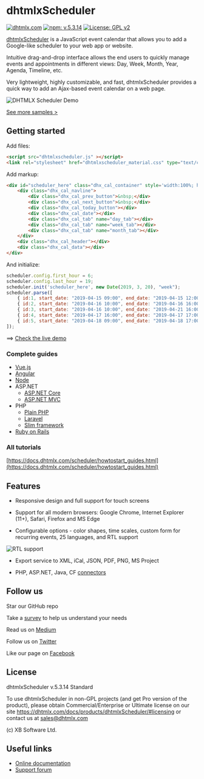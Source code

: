 # dhtmlxScheduler #

[![dhtmlx.com](https://img.shields.io/badge/made%20by-DHTMLX-blue)](https://dhtmlx.com/)
[![npm: v.5.3.14](https://img.shields.io/badge/npm-v.5.3.14-blue.svg)](https://www.npmjs.com/package/dhtmlx-scheduler)
[![License: GPL v2](https://img.shields.io/badge/license-GPL%20v2-blue.svg)](https://www.gnu.org/licenses/old-licenses/gpl-2.0.html)

[dhtmlxScheduler](https://dhtmlx.com/docs/products/dhtmlxScheduler) is a JavaScript event calendar that allows you to add a Google-like scheduler to your web app or website.

Intuitive drag-and-drop interface allows the end users to quickly manage events and appointments in different views: Day, Week, Month, Year, Agenda, Timeline, etc.

Very lightweight, highly customizable, and fast, dhtmlxScheduler provides a quick way to add an Ajax-based event calendar on a web page.

![DHTMLX Scheduler Demo](https://docs.dhtmlx.com/scheduler/media/init_scheduler_front.png)

[See more samples >](https://docs.dhtmlx.com/scheduler/samples/index.html)

## Getting started ##

Add files:
~~~html
<script src="dhtmlxscheduler.js" ></script>
<link rel="stylesheet" href="dhtmlxscheduler_material.css" type="text/css" charset="utf-8">
~~~

Add markup:
~~~html
<div id="scheduler_here" class="dhx_cal_container" style='width:100%; height:100vh;'>
	<div class="dhx_cal_navline">
		<div class="dhx_cal_prev_button">&nbsp;</div>
		<div class="dhx_cal_next_button">&nbsp;</div>
		<div class="dhx_cal_today_button"></div>
		<div class="dhx_cal_date"></div>
		<div class="dhx_cal_tab" name="day_tab"></div>
		<div class="dhx_cal_tab" name="week_tab"></div>
		<div class="dhx_cal_tab" name="month_tab"></div>
	</div>
	<div class="dhx_cal_header"></div>
	<div class="dhx_cal_data"></div>
</div>
~~~

And initialize:
~~~js
scheduler.config.first_hour = 6;
scheduler.config.last_hour = 19;
scheduler.init('scheduler_here', new Date(2019, 3, 20), "week");
scheduler.parse([
	{ id:1, start_date: "2019-04-15 09:00", end_date: "2019-04-15 12:00", text:"English lesson" },
	{ id:2, start_date: "2019-04-16 10:00", end_date: "2019-04-16 16:00", text:"Math exam" },
	{ id:3, start_date: "2019-04-16 10:00", end_date: "2019-04-21 16:00", text:"Science lesson" },
	{ id:4, start_date: "2019-04-17 16:00", end_date: "2019-04-17 17:00", text:"English lesson" },
	{ id:5, start_date: "2019-04-18 09:00", end_date: "2019-04-18 17:00", text:"Usual event" }
]);
~~~

==> [Check the live demo](https://snippet.dhtmlx.com/5/71834aa3b)

### Complete guides ###

- [Vue.js](https://dhtmlx.com/blog/use-dhtmlx-scheduler-vue-js-framework-demo/)
- [Angular](https://dhtmlx.com/blog/angular-dhtmlxscheduler-tutorial/)
- [Node](https://docs.dhtmlx.com/scheduler/howtostart_nodejs.html)
- ASP.NET
	- [ASP.NET Core](https://docs.dhtmlx.com/scheduler/howtostart_dotnet_core.html)
	- [ASP.NET MVC](https://docs.dhtmlx.com/scheduler/howtostart_dotnet.html)
- PHP
	- [Plain PHP](https://docs.dhtmlx.com/scheduler/howtostart_plain_php.html)
	- [Laravel](https://docs.dhtmlx.com/scheduler/howtostart_php_laravel.html)
	- [Slim framework](https://docs.dhtmlx.com/scheduler/howtostart_php_slim4.html)
- [Ruby on Rails](https://docs.dhtmlx.com/scheduler/howtostart_ruby.html)

### All tutorials ###

[https://docs.dhtmlx.com/scheduler/howtostart_guides.html](https://docs.dhtmlx.com/scheduler/howtostart_guides.html)

## Features ##

- Responsive design and full support for touch screens

- Support for all modern browsers: Google Chrome, Internet Explorer (11+), Safari, Firefox and MS Edge

- Configurable options - color shapes, time scales, custom form for recurring events, 25 languages, and RTL support

![RTL support](https://dhtmlx.com/blog/wp-content/uploads/2019/09/Scheduler-RTL-views.gif)

- Export service to XML, iCal, JSON, PDF, PNG, MS Project

- PHP, ASP.NET, Java, CF [connectors](https://dhtmlx.com/docs/products/dhtmlxConnector/)

## Follow us ##

Star our GitHub repo

Take a [survey](https://docs.google.com/forms/d/e/1FAIpQLSee5YV4WBfZ17RJ-H1TpkBYYcXsZTr0xqNpOrhGrCLiaQeOJQ/viewform) to help us understand your needs

Read us on [Medium](https://medium.com/@dhtmlx)

Follow us on [Twitter](https://twitter.com/dhtmlx)

Like our page on [Facebook](https://www.facebook.com/dhtmlx/)

## License ##

dhtmlxScheduler v.5.3.14 Standard

To use dhtmlxScheduler in non-GPL projects (and get Pro version of the product), please obtain Commercial/Enterprise or Ultimate license on our site https://dhtmlx.com/docs/products/dhtmlxScheduler/#licensing or contact us at sales@dhtmlx.com

(c) XB Software Ltd.


## Useful links ##

- [Online  documentation](https://docs.dhtmlx.com/scheduler/)
- [Support forum](https://forum.dhtmlx.com/c/scheduler-all/scheduler)